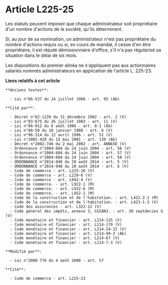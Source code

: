 # Article L225-25

Les statuts peuvent imposer que chaque administrateur soit propriétaire d'un nombre d'actions de la société, qu'ils
déterminent. 

Si, au jour de sa nomination, un administrateur n'est pas propriétaire du nombre d'actions requis ou si, en cours de mandat,
il cesse d'en être propriétaire, il est réputé démissionnaire d'office, s'il n'a pas régularisé sa situation dans le délai de
six mois. 

Les dispositions du premier alinéa ne s'appliquent pas aux actionnaires salariés nommés administrateurs en application de
l'article L. 225-23.

**Liens relatifs à cet article**

	**Anciens textes**:

	  - Loi n°66-537 du 24 juillet 1966 - art. 95 (Ab)

	**Cité par**:

	  - Décret n°82-1239 du 31 décembre 1982 - art. 2 (V)
	  - Loi n°83-675 du 26 juillet 1983 - art. 11 (V)
	  - Loi n°86-912 du 6 août 1986 - art. 8-1 (Ab)
	  - Loi n°88-50 du 18 janvier 1988 - art. 6 (V)
	  - Loi n°96-314 du 12 avril 1996 - art. 51 (V)
	  - Loi n°2001-420 du 15 mai 2001 - art. 139 (Ab)
	  - Décret n°2002-746 du 2 mai 2002 - art. ANNEXE (V)
	  - Ordonnance n°2004-604 du 24 juin 2004 - art. 56 (V)
	  - Ordonnance n°2004-604 du 24 juin 2004 - art. 57 (V)
	  - Ordonnance n°2004-604 du 24 juin 2004 - art. 58 (V)
	  - ORDONNANCE n°2014-948 du 20 août 2014 - art. 5 (V)
	  - ORDONNANCE n°2014-948 du 20 août 2014 - art. 6 (V)
	  - Code de commerce - art. L225-26 (V)
	  - Code de commerce - art. L229-6 (V)
	  - Code de commerce - art. L942-4 (V)
	  - Code de commerce. - art. L922-1 (M)
	  - Code de commerce. - art. L932-6 (M)
	  - Code de commerce. - art. L952-1 (M)
	  - Code de la construction et de l'habitation. - art. L422-2-1 (M)
	  - Code de la construction et de l'habitation. - art. L423-1-3 (V)
	  - Code des assurances - art. L322-12 (V)
	  - Code général des impôts, annexe 3, CGIAN3. - art. 38 septdecies G (V)
	  - Code monétaire et financier - art. L214-125 (V)
	  - Code monétaire et financier - art. L214-179 (V)
	  - Code monétaire et financier - art. L214-24-32 (V)
	  - Code monétaire et financier - art. L214-49-3 (Ab)
	  - Code monétaire et financier - art. L214-67 (V)
	  - Code monétaire et financier - art. L214-7-3 (V)

	**Modifié par**:

	  - Loi n°2008-776 du 4 août 2008 - art. 57

	**Cite**:

	  - Code de commerce - art. L225-23
